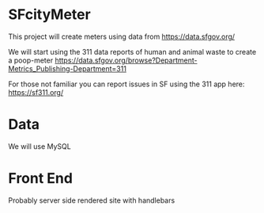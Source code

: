 # SFcityMeter

This project will create meters using data from 
https://data.sfgov.org/

We will start using the 311 data reports of human and animal waste to create a poop-meter
https://data.sfgov.org/browse?Department-Metrics_Publishing-Department=311


For those not familiar you can report issues in SF using the 311 app here:
https://sf311.org/


# Data

We will use MySQL


# Front End
Probably server side rendered site with handlebars
